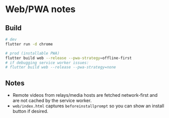 # Web/PWA notes

## Build
```bash
# dev
flutter run -d chrome

# prod (installable PWA)
flutter build web --release --pwa-strategy=offline-first
# if debugging service worker issues:
# flutter build web --release --pwa-strategy=none
```

## Notes
- Remote videos from relays/media hosts are fetched network-first and are not cached by the service worker.
- `web/index.html` captures `beforeinstallprompt` so you can show an install button if desired.
